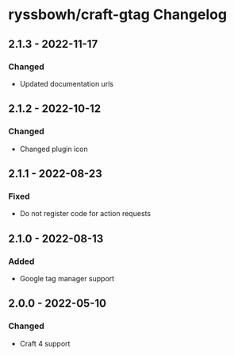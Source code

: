 # ryssbowh/craft-gtag Changelog

## 2.1.3 - 2022-11-17

### Changed

- Updated documentation urls

## 2.1.2 - 2022-10-12

### Changed

- Changed plugin icon

## 2.1.1 - 2022-08-23

### Fixed
- Do not register code for action requests

## 2.1.0 - 2022-08-13

### Added

- Google tag manager support

## 2.0.0 - 2022-05-10

### Changed

- Craft 4 support